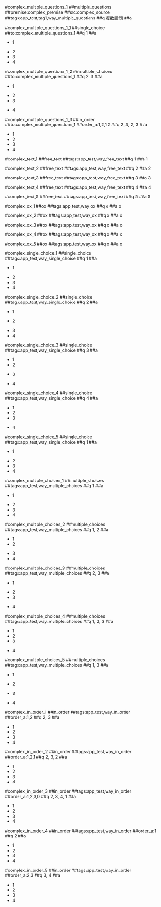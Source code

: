 
#complex_multiple_questions_1
##multiple_questions
##premise:complex_premise
##src:complex_source
##tags:app_test,tag1,way_multiple_questions
##q
複数設問
##a

#complex_multiple_questions_1_1
##single_choice
##to:complex_multiple_questions_1
##q
1
##a
+ 1
- 2
- 3
- 4

#complex_multiple_questions_1_2
##multiple_choices
##to:complex_multiple_questions_1
##q
2, 3
##a
- 1
+ 2
+ 3
- 4


#complex_multiple_questions_1_3
##in_order
##to:complex_multiple_questions_1
##order_a:1,2,1,2
##q
2, 3, 2, 3
##a
- 1
- 2
- 3
- 4

#complex_text_1
##free_text
##tags:app_test,way_free_text
##q
1
##a
1

#complex_text_2
##free_text
##tags:app_test,way_free_text
##q
2
##a
2

#complex_text_3
##free_text
##tags:app_test,way_free_text
##q
3
##a
3

#complex_text_4
##free_text
##tags:app_test,way_free_text
##q
4
##a
4

#complex_text_5
##free_text
##tags:app_test,way_free_text
##q
5
##a
5

#complex_ox_1
##ox
##tags:app_test,way_ox
##q
o
##a
o

#complex_ox_2
##ox
##tags:app_test,way_ox
##q
x
##a
x

#complex_ox_3
##ox
##tags:app_test,way_ox
##q
o
##a
o

#complex_ox_4
##ox
##tags:app_test,way_ox
##q
x
##a
x

#complex_ox_5
##ox
##tags:app_test,way_ox
##q
o
##a
o

#complex_single_choice_1
##single_choice
##tags:app_test,way_single_choice
##q
1
##a
+ 1
- 2
- 3
- 4


#complex_single_choice_2
##single_choice
##tags:app_test,way_single_choice
##q
2
##a
- 1
+ 2
- 3
- 4

#complex_single_choice_3
##single_choice
##tags:app_test,way_single_choice
##q
3
##a
- 1
- 2
+ 3
- 4

#complex_single_choice_4
##single_choice
##tags:app_test,way_single_choice
##q
4
##a
- 1
- 2
- 3
+ 4

#complex_single_choice_5
##single_choice
##tags:app_test,way_single_choice
##q
1
##a
+ 1
- 2
- 3
- 4

#complex_multiple_choices_1
##multiple_choices
##tags:app_test,way_multiple_choices
##q
1
##a
+ 1
- 2
- 3
- 4


#complex_multiple_choices_2
##multiple_choices
##tags:app_test,way_multiple_choices
##q
1, 2
##a
+ 1
+ 2
- 3
- 4


#complex_multiple_choices_3
##multiple_choices
##tags:app_test,way_multiple_choices
##q
2, 3
##a
- 1
+ 2
+ 3
- 4


#complex_multiple_choices_4
##multiple_choices
##tags:app_test,way_multiple_choices
##q
1, 2, 3
##a
+ 1
+ 2
+ 3
- 4


#complex_multiple_choices_5
##multiple_choices
##tags:app_test,way_multiple_choices
##q
1, 3
##a
+ 1
- 2
+ 3
- 4

#complex_in_order_1
##in_order
##tags:app_test,way_in_order
##order_a:1,2
##q
2, 3
##a
- 1
- 2
- 3
- 4


#complex_in_order_2
##in_order
##tags:app_test,way_in_order
##order_a:1,2,1
##q
2, 3, 2
##a
- 1
- 2
- 3
- 4

#complex_in_order_3
##in_order
##tags:app_test,way_in_order
##order_a:1,2,3,0
##q
2, 3, 4, 1
##a
- 1
- 2
- 3
- 4

#complex_in_order_4
##in_order
##tags:app_test,way_in_order
##order_a:1
##q
2
##a
- 1
- 2
- 3
- 4

#complex_in_order_5
##in_order
##tags:app_test,way_in_order
##order_a:2,3
##q
3, 4
##a
- 1
- 2
- 3
- 4
